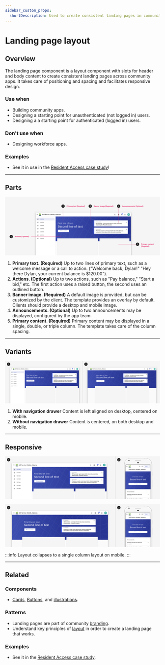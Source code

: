 ```yaml
---
sidebar_custom_props:
  shortDescription: Used to create consistent landing pages in community apps.
---
```


# Landing page layout

<ComponentVisual
  figmaUrl="https://www.figma.com/embed?embed_host=share&url=https%3A%2F%2Fwww.figma.com%2Fproto%2FnurZmJKnH6k3L3xJ4ITEQh%2FLanding-Page-Layout%3Fscaling%3Dmin-zoom%26page-id%3D0%253A1%26node-id%3D1%253A790"
  storybookUrl="https://forge.tylerdev.io/main/?path=/story/components-badge--default" />

## Overview 

The landing page component is a layout component with slots for header and body content to create consistent landing pages across community apps. It takes care of positioning and spacing and facilitates responsive design. 

### Use when

- Building community apps. 
- Designing a starting point for unauthenticated (not logged in) users.
- Designing a a starting point for authenticated (logged in) users. 

### Don't use when

- Designing workforce apps. 

### Examples

- See it in use in the [Resident Access case study](/case-studies/resident-access)!

---

## Parts 

<ImageBlock padded={false}>

![Image of a landing page with five parts.](./images/landing-page-overview.png)

</ImageBlock>

1. **Primary text. (Required)** Up to two lines of primary text, such as a welcome message or a call to action. ("Welcome back, Dylan!" "Hey there Dylan, your current balance is $120.00").
2. **Actions. (Optional)** Up to two actions, such as "Pay balance," "Start a bid," etc. The first action uses a raised button, the second uses an outlined button. 
3. **Banner image. (Required)** A default image is provided, but can be customized by the client. The template provides an overlay by default. Clients should provide a desktop and mobile image. 
4. **Announcements. (Optional)** Up to two announcements may be displayed, configured by the app team. 
5. **Primary content. (Required)** Primary content may be displayed in a single, double, or triple column. The template takes care of the column spacing. 

---

## Variants 

<ImageBlock padded={false}>

![Image of a landing page with five parts.](./images/variants-1.png)

</ImageBlock>

1. **With navigation drawer** Content is left aligned on desktop, centered on mobile. 
2. **Without navigation drawer** Content is centered, on both desktop and mobile.

---

## Responsive 

<ImageBlock padded={false}>

![Landing page on desktop and mobile.](./images/responsive-1.png)

</ImageBlock>

<ImageBlock padded={false}>

![Landing page on desktop and mobile.](./images/responsive-2.png)

</ImageBlock>

:::info
Layout collapses to a single column layout on mobile.
:::

---

## Related 

### Components

- [Cards](/components/cards/card), [Buttons](/components/buttons/button), and [illustrations](/core-components/illustrations/guidance).

### Patterns

- Landing pages are part of community [branding](/core-patterns/branding/community).
- Understand key principles of [layout](/core-patterns/layout/intro) in order to create a landing page that works.

### Examples

- See it in the [Resident Access case study](/case-studies/resident-access).
